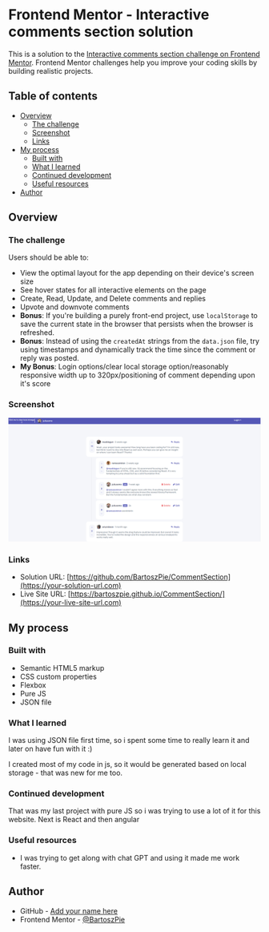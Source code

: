 # Frontend Mentor - Interactive comments section solution

This is a solution to the [Interactive comments section challenge on Frontend Mentor](https://www.frontendmentor.io/challenges/interactive-comments-section-iG1RugEG9). Frontend Mentor challenges help you improve your coding skills by building realistic projects. 

## Table of contents

- [Overview](#overview)
  - [The challenge](#the-challenge)
  - [Screenshot](#screenshot)
  - [Links](#links)
- [My process](#my-process)
  - [Built with](#built-with)
  - [What I learned](#what-i-learned)
  - [Continued development](#continued-development)
  - [Useful resources](#useful-resources)
- [Author](#author)


## Overview

### The challenge

Users should be able to:

- View the optimal layout for the app depending on their device's screen size
- See hover states for all interactive elements on the page
- Create, Read, Update, and Delete comments and replies
- Upvote and downvote comments
- **Bonus**: If you're building a purely front-end project, use `localStorage` to save the current state in the browser that persists when the browser is refreshed.
- **Bonus**: Instead of using the `createdAt` strings from the `data.json` file, try using timestamps and dynamically track the time since the comment or reply was posted.
- **My Bonus**: Login options/clear local storage option/reasonably responsive width up to 320px/positioning of comment depending upon it's score 

### Screenshot

![](./screenshot.png)

### Links

- Solution URL: [https://github.com/BartoszPie/CommentSection](https://your-solution-url.com)
- Live Site URL: [https://bartoszpie.github.io/CommentSection/](https://your-live-site-url.com)

## My process

### Built with

- Semantic HTML5 markup
- CSS custom properties
- Flexbox
- Pure JS
- JSON file

### What I learned

I was using JSON file first time, so i spent some time to really learn it and later on have fun with it :)

I created most of my code in js, so it would be generated based on local storage - that was new for me too.


### Continued development

That was my last project with pure JS so i was trying to use a lot of it for this website. Next is React and then angular 

### Useful resources

- I was trying to get along with chat GPT and using it made me work faster.

## Author

- GitHub - [Add your name here](https://github.com/BartoszPie)
- Frontend Mentor - [@BartoszPie](https://www.frontendmentor.io/profile/BartoszPie)